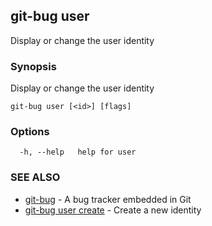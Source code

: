 ## git-bug user

Display or change the user identity

### Synopsis

Display or change the user identity

```
git-bug user [<id>] [flags]
```

### Options

```
  -h, --help   help for user
```

### SEE ALSO

* [git-bug](git-bug.md)	 - A bug tracker embedded in Git
* [git-bug user create](git-bug_user_create.md)	 - Create a new identity

